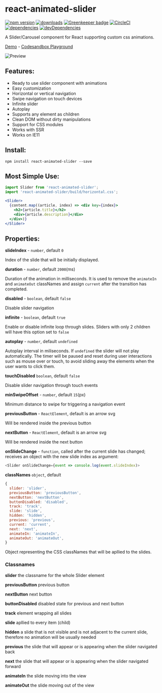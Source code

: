 # react-animated-slider

[![npm version](https://img.shields.io/npm/v/react-animated-slider.svg)](https://www.npmjs.com/package/react-animated-slider)
[![downloads](https://img.shields.io/npm/dt/react-animated-slider.svg)](https://www.npmjs.com/package/react-animated-slider)
[![Greenkeeper badge](https://badges.greenkeeper.io/erichbehrens/react-animated-slider.svg)](https://greenkeeper.io/)
[![CircleCI](https://circleci.com/gh/erichbehrens/react-animated-slider/tree/master.svg?style=shield)](https://circleci.com/gh/erichbehrens/react-animated-slider/tree/master)
[![dependencies](https://david-dm.org/erichbehrens/react-animated-slider.svg)](https://david-dm.org/erichbehrens/react-animated-slider)
[![devDependencies](https://david-dm.org/erichbehrens/react-animated-slider/dev-status.svg)](https://david-dm.org/erichbehrens/react-animated-slider?type=dev)

A Slider/Carousel component for React supporting custom css animations.

[Demo](http://erichbehrens.github.io/react-animated-slider/) - [Codesandbox Playground](https://codesandbox.io/s/p582xl40j)

![Preview](https://res.cloudinary.com/riangle/image/upload/v1511700118/react-animated-slider_qqedfm.png)

## Features:

- Ready to use slider component with animations
- Easy customization
- Horizontal or vertical navigation
- Swipe navigation on touch devices
- Infinite slider
- Autoplay
- Supports any element as children
- Clean DOM without dirty manipulations
- Support for CSS modules
- Works with SSR
- Works on IE11

## Install:

```
npm install react-animated-slider --save
```

## Most Simple Use:

```jsx
import Slider from 'react-animated-slider';
import 'react-animated-slider/build/horizontal.css';

<Slider>
  {content.map((article, index) => <div key={index}>
    <h2>{article.title}</h2>
    <div>{article.description}</div>
  </div>)}
</Slider>
```

## Properties:

**slideIndex** - `number`, default `0`

Index of the slide that will be initially displayed.

**duration** - `number`, default `2000`(ms)

Duration of the animation in milliseconds. It is used to remove the `animateIn` and `animateOut` classNames and assign `current` after the transition has completed.

**disabled** - `boolean`, default `false`

Disable slider navigation

**infinite** - `boolean`, default `true`

Enable or disable infinite loop through slides. Sliders with only 2 children will have this option set to `false`

**autoplay** - `number`, default `undefined`

Autoplay interval in miliseconds. If `undefined` the slider will not play automatically. The timer will be paused and reset during user interactions such as mouse over or touch, to avoid sliding away the elements when the user wants to click them.

**touchDisabled** `boolean`, default `false`

Disable slider navigation through touch events

**minSwipeOffset** - `number`, default `15`(px)

Minimum distance to swipe for triggering a navigation event

**previousButton** - `ReactElement`, default is an arrow svg

Will be rendered inside the previous button

**nextButton** - `ReactElement`, default is an arrow svg

Will be rendered inside the next button

**onSlideChange** - `function`, called after the current slide has changed; receives an object with the new slide index as argument:

```js
<Slider onSlideChange={event => console.log(event.slideIndex)>
```

**classNames** `object`, default

```js
{
  slider: 'slider',
  previousButton: 'previousButton',
  nextButton: 'nextButton',
  buttonDisabled: 'disabled',
  track: 'track',
  slide: 'slide',
  hidden: 'hidden',
  previous: 'previous',
  current: 'current',
  next: 'next',
  animateIn: 'animateIn',
  animateOut: 'animateOut',
}
```

Object representing the CSS classNames that will be apllied to the slides.

### Classnames

**slider** the classname for the whole Slider element

**previousButton** previous button

**nextButton** next button

**buttonDisabled** disabled state for previous and next button

**track** element wrapping all slides

**slide** apllied to every item (child)

**hidden** a slide that is not visible and is not adjacent to the current slide, therefore no animation will be usually needed

**previous** the slide that will appear or is appearing when the slider navigated back

**next** the slide that will appear or is appearing when the slider navigated forward

**animateIn** the slide moving into the view

**animateOut** the slide moving out of the view
